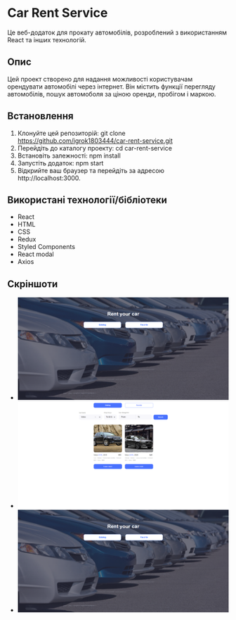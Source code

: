 # Car Rent Service

Це веб-додаток для прокату автомобілів, розроблений з використанням React та інших технологій.

## Опис

Цей проект створено для надання можливості користувачам орендувати автомобілі через інтернет. Він містить функції перегляду автомобілів, пошук автомоболя за ціною оренди, пробігом і маркою.

## Встановлення

1. Клонуйте цей репозиторій: git clone https://github.com/igrok1803444/car-rent-service.git
2. Перейдіть до каталогу проекту: cd car-rent-service
3. Встановіть залежності: npm install
4. Запустіть додаток: npm start
5. Відкрийте ваш браузер та перейдіть за адресою http://localhost:3000.

## Використані технології/бібліотеки

- React
- HTML
- CSS
- Redux
- Styled Components
- React modal
- Axios

## Скріншоти

- ![alt text](image.png)
- ![alt text](image-1.png)
- ![alt text](image.png)
